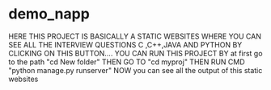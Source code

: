 # demo_napp
HERE THIS PROJECT IS BASICALLY A STATIC WEBSITES WHERE YOU CAN SEE ALL THE INTERVIEW QUESTIONS C ,C++,JAVA AND PYTHON BY CLICKING ON THIS BUTTON....
YOU CAN RUN THIS PROJECT BY at first go to the path "cd New folder"
THEN GO TO "cd myproj"
THEN RUN CMD "python manage.py runserver"
NOW you can see all the output of this static websites


